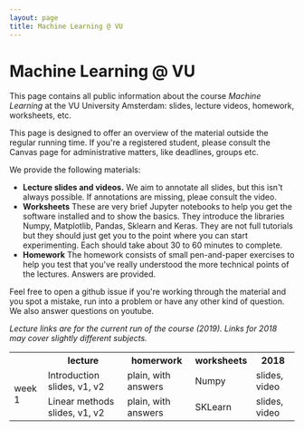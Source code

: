 ```yaml
---
layout: page
title: Machine Learning @ VU
---
```


# Machine Learning @ VU

This page contains all public information about the course _Machine Learning_ at the VU University Amsterdam: slides, lecture videos, homework, worksheets, etc. 

This page is designed to offer an overview of the material outside the regular running time. If you're a registered student, please consult the Canvas page for administrative matters, like deadlines, groups etc.

We provide the following materials:
  * **Lecture slides and videos.** We aim to annotate all slides, but this isn't always possible. If annotations are missing, pleae consult the video.
  * **Worksheets** These are very brief Jupyter notebooks to help you get the software installed and to show the basics. They introduce the libraries Numpy, Matplotlib, Pandas, Sklearn and Keras. They are not full tutorials but they should just get you to the point where you can start experimenting. Each should take about 30 to 60 minutes to complete.
  * **Homework** The homework consists of small pen-and-paper exercises to help you test that you've really understood the more technical points of the lectures. Answers are provided.
  
Feel free to open a github issue if you're working through the material and you spot a mistake, run into a problem or have any other kind of question. We also answer questions on youtube.
  
_Lecture links are for the current run of the course (2019). Links for 2018 may cover slightly different subjects._
<table>
  <tr>
   <th/>
    <th>lecture</th>
    <th>homerwork</th>
    <th>worksheets</th>
    <th>2018</th>
  </tr>
  <tr>
    <td rowspan="2"> week 1</trd><td>Introduction slides, v1, v2 </td> <td>plain, with answers</td> <td>Numpy</td> <td>slides, video</td>
  </tr>
  <tr>
    <td> Linear methods slides, v1, v2 </trd><td>plain, with answers</td> <td>SKLearn</td> <td>slides, video</td>
  </tr>

</table>



